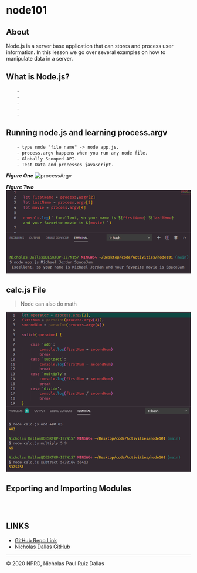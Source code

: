 # node101

## About
Node.js is a server base application that can stores and process user information. In this lesson we go over several examples on how to manipulate data in a server.

## What is Node.js?

```
    -
    -
    -
    -
    -

```

## Running node.js and learning process.argv 

```
    - type node "file name" -> node app.js.
    - process.argv happens when you run any node file. 
    - Globally Scooped API. 
    - Test Data and processes javaScript. 

```

***Figure One***
![processArgv](./media/processArgv.gif)

***Figure Two***
![consoleLogTerm](./media/consoleLogTerm.PNG)

## calc.js File

> Node can also do math 

![calc](./media/calc.js.PNG)

## Exporting and Importing Modules

```

```

![]()

## LINKS

- [GitHub Repo Link](https://github.com/nicholasd-uci/node101)
- [Nicholas Dallas GitHub](https://github.com/nicholasd-uci)

- - -
© 2020 NPRD, Nicholas Paul Ruiz Dallas